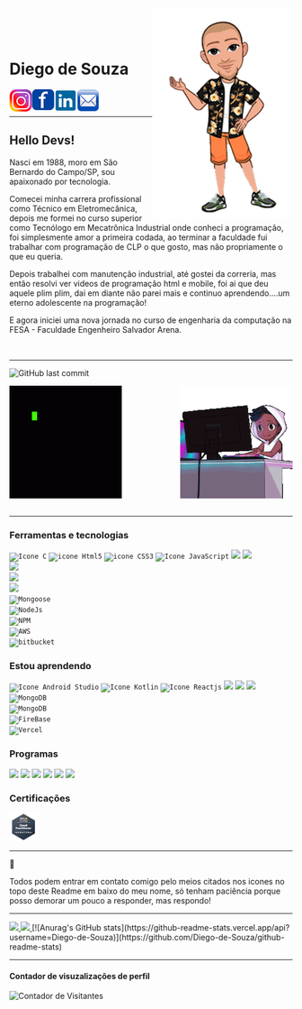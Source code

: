 <img align="right" width="250px" style="margin-top:-20px" src="./Diego_avatar.png">

</br>
</br>

<div display="inline-block">
    <h1 align="left" font-weight="700">Diego de Souza</h1>
    <a href="https://github.com/Diego-de-Souza/Diego-de-Souza.git">
    <img align="left" width="40px" src="insta.png" alt="instagram" style="vertical-align:top;">
    </a> 
    <a href="https://www.facebook.com/diegodesouza102">
    <img align="left" width="40px" src="face.png" alt="facebook" style="vertical-align:top;">
    </a>
    <a href="https://www.linkedin.com/in/diego-de-souza-lima-50638282/">
    <img align="left" width="40px" src="linkedin.png" alt="linkedin" style="vertical-align:top;">
    </a>
    <a href="mailto:diegodesouza.souza@gmail.com">
    <img align="left" width="40px" src="email.png" alt="email" style="vertical-align:top;">
    </a>
</div>

</br>
</br>

---
## Hello Devs!

Nasci em 1988, moro em São Bernardo do Campo/SP, sou apaixonado por tecnologia. 

Comecei minha carrera profissional como Técnico em Eletromecânica, depois me formei no curso superior como Tecnólogo em Mecatrônica Industrial onde conheci a programação, foi simplesmente amor a primeira codada, ao terminar a faculdade fui trabalhar com programação de CLP o que gosto, mas não propriamente o que eu queria.

Depois trabalhei com manutenção industrial, até gostei da correria, mas então resolvi ver videos de programação html e mobile, foi ai que deu aquele plim plim, dai em diante não parei mais e continuo aprendendo....um eterno adolescente na programação!

E agora iniciei uma nova jornada no curso de engenharia da computação na FESA - Faculdade Engenheiro Salvador Arena.

</br>


----


![GitHub last commit](https://img.shields.io/github/last-commit/Diego-de-Souza/Diego-de-Souza?style=plastic)


<div align="center">
<img align="right" width="200px" src="xero-code.gif" alt="codando" style="vertical-align:top;">
</div>
<div align="left">
<img align="center" width="200px" src="code-coding.gif" alt="codando" style="vertical-align:top;">
</div>
</br>

----

### Ferramentas e tecnologias

<code><img width="40px" src="https://cdn.jsdelivr.net/gh/devicons/devicon/icons/c/c-original.svg" alt="Icone C"/></code>
<code><img width="40px" src="https://cdn.jsdelivr.net/gh/devicons/devicon/icons/html5/html5-original-wordmark.svg" alt="icone Html5"/></code>
<code><img width="40px" src="https://cdn.jsdelivr.net/gh/devicons/devicon/icons/css3/css3-original-wordmark.svg" alt="icone CSS3"/></code>
<code><img width="40px" src="https://cdn.jsdelivr.net/gh/devicons/devicon/icons/javascript/javascript-original.svg" alt="Icone JavaScript"/></code>
<code><img width="40px" src="https://cdn.jsdelivr.net/gh/devicons/devicon/icons/git/git-original-wordmark.svg" /></code>
<code><img width="40px" src="https://cdn.jsdelivr.net/gh/devicons/devicon/icons/github/github-original.svg" /></code>
<code> <img width="40px" src="https://cdn.jsdelivr.net/gh/devicons/devicon@latest/icons/angular/angular-original.svg" /></code>
<code> <img width="40px" src="https://cdn.jsdelivr.net/gh/devicons/devicon@latest/icons/sass/sass-original.svg" /></code>
<code> <img width="40px" src="https://cdn.jsdelivr.net/gh/devicons/devicon@latest/icons/bootstrap/bootstrap-original.svg" /></code>
<code> <img width="40px" src="https://cdn.jsdelivr.net/gh/devicons/devicon@latest/icons/microsoftsqlserver/microsoftsqlserver-original-wordmark.svg" alt="Mongoose"/></code>
<code> <img width="40px" src="https://cdn.jsdelivr.net/gh/devicons/devicon@latest/icons/nodejs/nodejs-original-wordmark.svg" alt="NodeJs"/></code>
<code> <img width="40px" src="https://cdn.jsdelivr.net/gh/devicons/devicon@latest/icons/npm/npm-original-wordmark.svg" alt="NPM"/></code>
<code> <img width="40px" src="https://cdn.jsdelivr.net/gh/devicons/devicon@latest/icons/amazonwebservices/amazonwebservices-original-wordmark.svg" alt="AWS"/></code>
<code> <img width="40px" src="https://cdn.jsdelivr.net/gh/devicons/devicon@latest/icons/bitbucket/bitbucket-original-wordmark.svg" alt="bitbucket"/></code>

         
### Estou aprendendo
           
<code><img width="40px" src="https://cdn.jsdelivr.net/gh/devicons/devicon/icons/androidstudio/androidstudio-original.svg" alt="Icone Android Studio"/></code> 
<code><img width="40px" src="https://cdn.jsdelivr.net/gh/devicons/devicon/icons/kotlin/kotlin-original.svg" alt="Icone Kotlin"/></code>
<code><img width="40px" src="https://cdn.jsdelivr.net/gh/devicons/devicon/icons/react/react-original-wordmark.svg" alt="Icone Reactjs"/></code>
<code><img width="40px" src="https://cdn.jsdelivr.net/gh/devicons/devicon/icons/csharp/csharp-original.svg" /></code>
<code><img width="40px" src="https://cdn.jsdelivr.net/gh/devicons/devicon/icons/mysql/mysql-original-wordmark.svg" /></code>
<code><img width="40px" src="https://cdn.jsdelivr.net/gh/devicons/devicon@latest/icons/mongoose/mongoose-original.svg" /></code>
<code> <img width="40px" src="https://cdn.jsdelivr.net/gh/devicons/devicon@latest/icons/mongodb/mongodb-original.svg" alt="MongoDB"/></code>
<code> <img width="40px" src="https://cdn.jsdelivr.net/gh/devicons/devicon@latest/icons/postgresql/postgresql-original.svg" alt="MongoDB"/></code>
<code> <img width="40px" src="https://cdn.jsdelivr.net/gh/devicons/devicon@latest/icons/firebase/firebase-original-wordmark.svg" alt="FireBase"/></code>
<code> <img width="40px" src="https://cdn.jsdelivr.net/gh/devicons/devicon@latest/icons/vercel/vercel-original-wordmark.svg" alt="Vercel"/></code>


### Programas

<code><img width="40px" src="https://cdn.jsdelivr.net/gh/devicons/devicon/icons/vscode/vscode-original-wordmark.svg"/></code>
<code><img width="40px" src="https://cdn.jsdelivr.net/gh/devicons/devicon/icons/photoshop/photoshop-plain.svg"/></code>
<code><img width="40px" src="https://cdn.jsdelivr.net/gh/devicons/devicon/icons/codepen/codepen-original-wordmark.svg"/></code>
<code><img width="40px" src="https://cdn.jsdelivr.net/gh/devicons/devicon/icons/gimp/gimp-original.svg"/></code>
<code><img width="40px" src="https://cdn.jsdelivr.net/gh/devicons/devicon/icons/webstorm/webstorm-original.svg"/></code>
<code><img width="40px" src="https://cdn.jsdelivr.net/gh/devicons/devicon/icons/visualstudio/visualstudio-plain-wordmark.svg" /></code>


### Certificações

<code><img width="50px" src="./aws-certified-cloud-practitioner.png"/></code>
 
----

:vulcan_salute: <p>Todos podem entrar em contato comigo pelo meios citados nos icones no topo deste Readme em baixo do meu nome, só tenham paciência porque posso demorar um pouco a responder, mas respondo!</p>

---


<a href="https://github.com/Diego-de-Souza?tab=repositories">
<img heigth="180em" src="https://github-readme-stats.vercel.app/api?username=Diego-de-Souza&show_icons=true&theme=algolia&hide_border=true">
<img heigth="180em" src="https://github-readme-stats.vercel.app/api/top-langs/?username=Diego-de-Souza&layout=compact&theme=algolia&hide_border=true)](https://github.com/anuraghazra/github-readme-stats">

</a>
[![Anurag's GitHub stats](https://github-readme-stats.vercel.app/api?username=Diego-de-Souza)](https://github.com/Diego-de-Souza/github-readme-stats)

---


#### Contador de visuzalizações de perfil

![Contador de Visitantes](https://profile-counter.glitch.me/{Diego-de-Souza}/count.svg)

